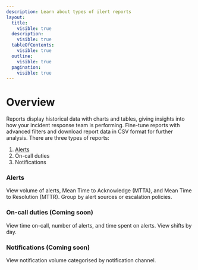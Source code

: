 ```yaml
---
description: Learn about types of ilert reports
layout:
  title:
    visible: true
  description:
    visible: true
  tableOfContents:
    visible: true
  outline:
    visible: true
  pagination:
    visible: true
---
```


# Overview

Reports display historical data with charts and tables, giving insights into how your incident response team is performing. Fine-tune reports with advanced filters and download report data in CSV format for further analysis. There are three types of reports:

1. [Alerts](alerts.md)
2. On-call duties
3. Notifications

### Alerts

View volume of alerts, Mean Time to Acknowledge (MTTA), and Mean Time to Resolution (MTTR). Group by alert sources or escalation policies.

### On-call duties (Coming soon)

View time on-call, number of alerts, and time spent on alerts. View shifts by day.

### Notifications (Coming soon)

View notification volume categorised by notification channel.

